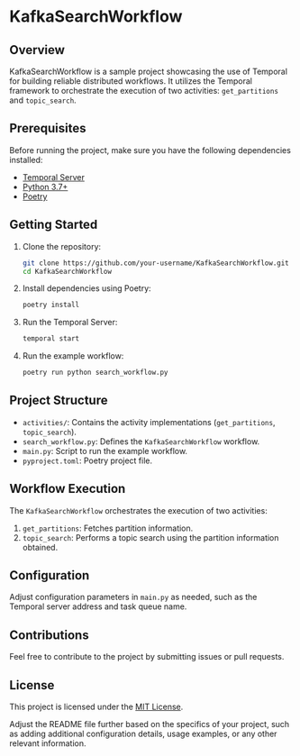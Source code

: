 # KafkaSearchWorkflow

## Overview

KafkaSearchWorkflow is a sample project showcasing the use of Temporal for building reliable distributed workflows. It utilizes the Temporal framework to orchestrate the execution of two activities: `get_partitions` and `topic_search`.

## Prerequisites

Before running the project, make sure you have the following dependencies installed:

- [Temporal Server](https://docs.temporal.io/docs/server/install)
- [Python 3.7+](https://www.python.org/downloads/)
- [Poetry](https://python-poetry.org/docs/#installation)

## Getting Started

1. Clone the repository:

    ```bash
    git clone https://github.com/your-username/KafkaSearchWorkflow.git
    cd KafkaSearchWorkflow
    ```

2. Install dependencies using Poetry:

    ```bash
    poetry install
    ```

3. Run the Temporal Server:

    ```bash
    temporal start
    ```

4. Run the example workflow:

    ```bash
    poetry run python search_workflow.py
    ```

## Project Structure

- `activities/`: Contains the activity implementations (`get_partitions`, `topic_search`).
- `search_workflow.py`: Defines the `KafkaSearchWorkflow` workflow.
- `main.py`: Script to run the example workflow.
- `pyproject.toml`: Poetry project file.

## Workflow Execution

The `KafkaSearchWorkflow` orchestrates the execution of two activities:

1. `get_partitions`: Fetches partition information.
2. `topic_search`: Performs a topic search using the partition information obtained.

## Configuration

Adjust configuration parameters in `main.py` as needed, such as the Temporal server address and task queue name.

## Contributions

Feel free to contribute to the project by submitting issues or pull requests.

## License

This project is licensed under the [MIT License](LICENSE).

Adjust the README file further based on the specifics of your project, such as adding additional configuration details, usage examples, or any other relevant information.
